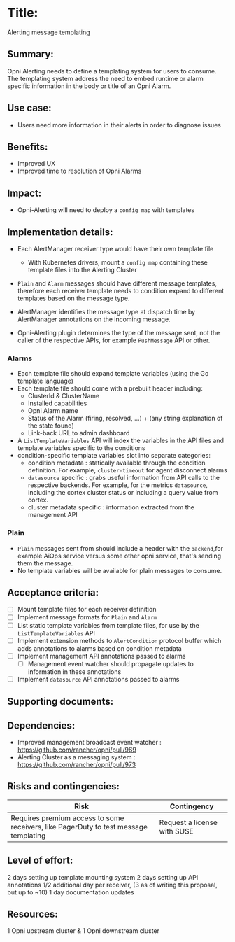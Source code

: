 # Title:

Alerting message templating

## Summary:

Opni Alerting needs to define a templating system for users to consume.
The templating system address the need to embed runtime or alarm specific information in the body or title of an Opni Alarm.

## Use case:

- Users need more information in their alerts in order to diagnose issues

## Benefits:

- Improved UX
- Improved time to resolution of Opni Alarms

## Impact:

- Opni-Alerting will need to deploy a `config map` with templates

## Implementation details:

- Each AlertManager receiver type would have their own template file

  - With Kubernetes drivers, mount a `config map` containing these template files into the Alerting Cluster

- `Plain` and `Alarm` messages should have different message templates, therefore each receiver template needs to condition expand to different templates based on the message type.
- AlertManager identifies the message type at dispatch time by AlertManager annotations on the incoming message.
- Opni-Alerting plugin determines the type of the message sent, not the caller of the respective APIs, for example `PushMessage` API or other.

### Alarms

- Each template file should expand template variables (using the Go template language)
- Each template file should come with a prebuilt header including:
  - ClusterId & ClusterName
  - Installed capabilities
  - Opni Alarm name
  - Status of the Alarm (firing, resolved, …) + (any string explanation of the state found)
  - Link-back URL to admin dashboard
- A `ListTemplateVariables` API will index the variables in the API files and template variables specific to the conditions
- condition-specific template variables slot into separate categories:
  - condition metadata : statically available through the condition definition. For example, `cluster-timeout` for agent disconnect alarms
  - `datasource` specific : grabs useful information from API calls to the respective backends. For example, for the metrics `datasource`, including the cortex cluster status or including a query value from cortex.
  - cluster metadata specific : information extracted from the management API

### Plain

- `Plain` messages sent from should include a header with the `backend`,for example AiOps service versus some other opni service, that's sending them the message.
- No template variables will be available for plain messages to consume.

## Acceptance criteria:

- [ ] Mount template files for each receiver definition
- [ ] Implement message formats for `Plain` and `Alarm`
- [ ] List static template variables from template files, for use by the `ListTemplateVariables` API
- [ ] Implement extension methods to `AlertCondition` protocol buffer which adds annotations to alarms based on condition metadata
- [ ] Implement management API annotations passed to alarms
  - [ ] Management event watcher should propagate updates to information in these annotations
- [ ] Implement `datasource` API annotations passed to alarms

## Supporting documents:

## Dependencies:

- Improved management broadcast event watcher : https://github.com/rancher/opni/pull/969
- Alerting Cluster as a messaging system : https://github.com/rancher/opni/pull/973

## Risks and contingencies:

| Risk                                                                                 | Contingency                 |
| ------------------------------------------------------------------------------------ | --------------------------- |
| Requires premium access to some receivers, like PagerDuty to test message templating | Request a license with SUSE |

## Level of effort:

2 days setting up template mounting system
2 days setting up API annotations
1/2 additional day per receiver, (3 as of writing this proposal, but up to ~10)
1 day documentation updates

## Resources:

1 Opni upstream cluster & 1 Opni downstream cluster
